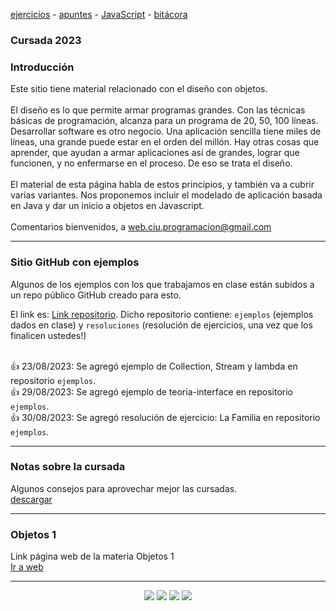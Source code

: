 [ejercicios](ejercicios.md)&nbsp;-&nbsp;[apuntes](apuntes.md)&nbsp;-&nbsp;[JavaScript](javascript/javascript-intro.md)&nbsp;-&nbsp;[bitácora](bitacora.md)

### Cursada 2023

### Introducción
Este sitio tiene material relacionado con el diseño con objetos.
<br/>
<br/>
El diseño es lo que permite armar programas grandes.
Con las técnicas básicas de programación, alcanza para un programa de 20, 50, 100 líneas. 
Desarrollar software es otro negocio. Una aplicación sencilla tiene miles de líneas, una grande puede estar en el orden del millón.
Hay otras cosas que aprender, que ayudan a armar aplicaciones así de grandes, lograr que funcionen, y no enfermarse en el proceso. 
De eso se trata el diseño.
<br/>
<br/>
El material de esta página habla de estos principios, y también va a cubrir varias variantes.
Nos proponemos incluir el modelado de aplicación basada en Java y dar un inicio a objetos en Javascript.
<br/>
<br/>
Comentarios bienvenidos, a web.ciu.programacion@gmail.com
<br/>

<hr/>

### Sitio GitHub con ejemplos
Algunos de los ejemplos con los que trabajamos en clase están subidos a un repo público GitHub creado para esto.  

El link es: 
<a href="https://github.com/web-ciu-programacion/Objetos2-2023-Compartido" target="_blank">Link repositorio</a>. Dicho repositorio contiene: ``ejemplos`` (ejemplos dados en clase) y ``resoluciones`` (resolución de ejercicios, una vez que los finalicen ustedes!) <br/> <br/>

👍 23/08/2023: Se agregó ejemplo de Collection, Stream y lambda en repositorio ``ejemplos``.<br/>
👍 29/08/2023: Se agregó ejemplo de teoria-interface en repositorio ``ejemplos``.<br/>
👍 30/08/2023: Se agregó resolución de ejercicio: La Familia en repositorio ``ejemplos``.<br/>
<!-- 👍 13/04/2021: Se agregó proyecto ``teoria-interface`` al repositorio.<br/> 
👍 14/04/2021: Se agregó proyecto ``viajeros`` al repositorio.<br/>
👍 23/04/2021: Se agregó proyecto ``singleton-pattern`` al repositorio.<br/>
👍 30/04/2021: Se agregó proyecto ``template-method-pattern`` al repositorio.<br/>
👍 04/05/2021: Se agregó proyecto ``state-pattern`` al repositorio.<br/>
😮 05/05/2021: Se agregó ejercicio ``imperio`` a sección ejercicios.<br/>
👍 06/05/2021: Se agregó proyecto ``oktubrefest`` al repositorio.<br/>
👍 07/05/2021: Se agregó proyecto ``composite-pattern`` al repositorio.<br/>
👍 15/05/2021: Se agregó proyecto ``remiseria`` al repositorio.<br/>
👍 15/05/2021: Se agregó proyecto ``imperio`` al repositorio.<br/>
👍 15/05/2021: Se agregó proyecto ``factory-method-pattern`` al repositorio.<br/>
👍 21/05/2021: Se agregó proyecto ``observer-pattern`` al repositorio.<br/>
👍 25/06/2021: Se agregó proyecto ``civilization`` al repositorio.<br/>
👍 25/06/2021: Se agregó proyecto ``civilization-refinamiento`` al repositorio.<br/>
👍 25/06/2021: Se agregó proyecto ``examenes`` al repositorio.<br/>
👍 09/07/2021: Se agregó proyecto ``examenes-generics`` al repositorio.<br/>
👍 09/07/2021: Se agregó proyecto ``Enunciado del parcial`` al repositorio.<br/>
👍 09/07/2021: Se agregó proyecto ``Resolución ejercicio Plan de Contingencia del Parcial`` al repositorio.<br/>
👍 09/07/2021: Se agregó proyecto ``Resolución ejercicio Sábados de Ascenso del Parcial`` al repositorio.<br/>
😮 21/07/2021: RECUPERATORIO PARCIAL.<br/>
-->
<hr/>

### Notas sobre la cursada
Algunos consejos para aprovechar mejor las cursadas. <br/>
<a href="material/documentos/otros/Ideas-para-una-cursada-feliz.pdf" target="_blank">descargar</a>

<hr/>

### Objetos 1
Link página web de la materia Objetos 1<br/>
<a href="http://objetos1wollokunq.gitlab.io" target="_blank">Ir a web</a><br/>

<hr/>

<center><img src="imagenes/logo-java-1.png" />&nbsp;<img src="imagenes/logo-linux-1.png" />&nbsp;<img src="imagenes/logo-java-2.png" />&nbsp;<img src="imagenes/logo-lamadrid-1.png" /></center>
